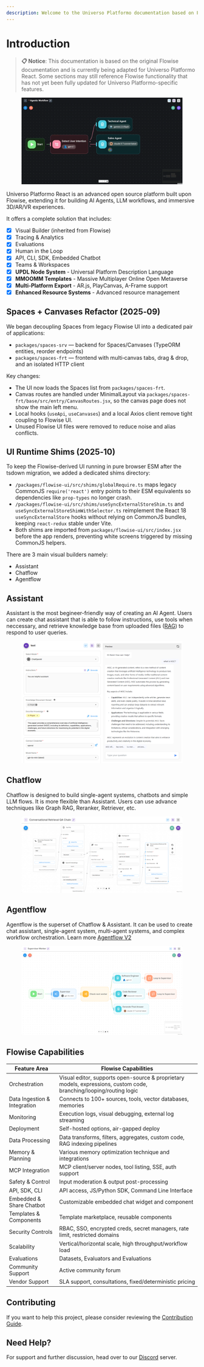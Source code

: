 ```yaml
---
description: Welcome to the Universo Platformo documentation based on Flowise
---
```


# Introduction

> **📋 Notice**: This documentation is based on the original Flowise documentation and is currently being adapted for Universo Platformo React. Some sections may still reference Flowise functionality that has not yet been fully updated for Universo Platformo-specific features.

<figure><img src=".gitbook/assets/FlowiseIntro (1).gif" alt=""><figcaption></figcaption></figure>

Universo Platformo React is an advanced open source platform built upon Flowise, extending it for building AI Agents, LLM workflows, and immersive 3D/AR/VR experiences.

It offers a complete solution that includes:

* [x] Visual Builder (inherited from Flowise)
* [x] Tracing & Analytics
* [x] Evaluations
* [x] Human in the Loop
* [x] API, CLI, SDK, Embedded Chatbot
* [x] Teams & Workspaces
* [x] **UPDL Node System** - Universal Platform Description Language
* [x] **MMOOMM Templates** - Massive Multiplayer Online Open Metaverse
* [x] **Multi-Platform Export** - AR.js, PlayCanvas, A-Frame support
* [x] **Enhanced Resource Systems** - Advanced resource management

## Spaces + Canvases Refactor (2025‑09)

We began decoupling Spaces from legacy Flowise UI into a dedicated pair of applications:

- `packages/spaces-srv` — backend for Spaces/Canvases (TypeORM entities, reorder endpoints)
- `packages/spaces-frt` — frontend with multi‑canvas tabs, drag & drop, and an isolated HTTP client

Key changes:
- The UI now loads the Spaces list from `packages/spaces-frt`.
- Canvas routes are handled under MinimalLayout via `packages/spaces-frt/base/src/entry/CanvasRoutes.jsx`, so the canvas page does not show the main left menu.
- Local hooks (`useApi`, `useCanvases`) and a local Axios client remove tight coupling to Flowise UI.
- Unused Flowise UI files were removed to reduce noise and alias conflicts.

## UI Runtime Shims (2025‑10)

To keep the Flowise-derived UI running in pure browser ESM after the tsdown migration, we added a dedicated shims directory:

- `/packages/flowise-ui/src/shims/globalRequire.ts` maps legacy CommonJS `require('react')` entry points to their ESM equivalents so dependencies like `prop-types` no longer crash.
- `/packages/flowise-ui/src/shims/useSyncExternalStoreShim.ts` and `useSyncExternalStoreShimWithSelector.ts` reimplement the React 18 `useSyncExternalStore` hooks without relying on CommonJS bundles, keeping `react-redux` stable under Vite.
- Both shims are imported from `packages/flowise-ui/src/index.jsx` before the app renders, preventing white screens triggered by missing CommonJS helpers.

There are 3 main visual builders namely:

* Assistant
* Chatflow
* Agentflow

## Assistant

Assistant is the most begineer-friendly way of creating an AI Agent. Users can create chat assistant that is able to follow instructions, use tools when neccessary, and retrieve knowledge base from uploaded files ([RAG](https://en.wikipedia.org/wiki/Retrieval-augmented_generation)) to respond to user queries.

<figure><picture><source srcset=".gitbook/assets/Screenshot 2025-06-10 232758.png" media="(prefers-color-scheme: dark)"><img src=".gitbook/assets/image (303).png" alt=""></picture><figcaption></figcaption></figure>

## Chatflow

Chatflow is designed to build single-agent systems, chatbots and simple LLM flows. It is more flexible than Assistant. Users can use advance techniques like Graph RAG, Reranker, Retriever, etc.

<figure><picture><source srcset=".gitbook/assets/screely-1749594035877.png" media="(prefers-color-scheme: dark)"><img src=".gitbook/assets/screely-1749593961545.png" alt=""></picture><figcaption></figcaption></figure>

## Agentflow

Agentflow is the superset of Chatflow & Assistant. It can be used to create chat assistant, single-agent system, multi-agent systems, and complex workflow orchestration. Learn more [Agentflow V2](using-flowise/agentflowv2.md)

<figure><picture><source srcset=".gitbook/assets/screely-1749594631028.png" media="(prefers-color-scheme: dark)"><img src=".gitbook/assets/screely-1749594614881.png" alt=""></picture><figcaption></figcaption></figure>

## Flowise Capabilities

| Feature Area                 | Flowise Capabilities                                                                                                |
| ---------------------------- | ------------------------------------------------------------------------------------------------------------------- |
| Orchestration                | Visual editor, supports open-source & proprietary models, expressions, custom code, branching/looping/routing logic |
| Data Ingestion & Integration | Connects to 100+ sources, tools, vector databases, memories                                                         |
| Monitoring                   | Execution logs, visual debugging, external log streaming                                                            |
| Deployment                   | Self-hosted options, air-gapped deploy                                                                              |
| Data Processing              | Data transforms, filters, aggregates, custom code, RAG indexing pipelines                                           |
| Memory & Planning            | Various memory optimization technique and integrations                                                              |
| MCP Integration              | MCP client/server nodes, tool listing, SSE, auth support                                                            |
| Safety & Control             | Input moderation & output post-processing                                                                           |
| API, SDK, CLI                | API access, JS/Python SDK, Command Line Interface                                                                   |
| Embedded & Share Chatbot     | Customizable embedded chat widget and component                                                                     |
| Templates & Components       | Template marketplace, reusable components                                                                           |
| Security Controls            | RBAC, SSO, encrypted creds, secret managers, rate limit, restricted domains                                         |
| Scalability                  | Vertical/horizontal scale, high throughput/workflow load                                                            |
| Evaluations                  | Datasets, Evaluators and Evaluations                                                                                |
| Community Support            | Active community forum                                                                                              |
| Vendor Support               | SLA support, consultations, fixed/deterministic pricing                                                             |

## Contributing

If you want to help this project, please consider reviewing the [Contribution Guide](broken-reference/).

## Need Help?

For support and further discussion, head over to our [Discord](https://discord.gg/jbaHfsRVBW) server.
